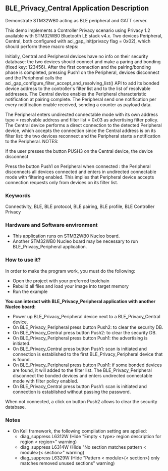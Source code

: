 ## __BLE_Privacy_Central Application Description__

Demonstrate STM32WB0 acting as BLE peripheral and GATT server.

This demo implements a Controller Privacy scenario using Privacy 1.2 available with STM32WB0 Bluetooth LE stack v4.x. 
Two devices Peripheral, Central, both configured with aci_gap_init(privacy flag = 0x02), which should perform these macro steps:

Initially, Central and Peripheral devices have no info on their security database: the two devices should connect and make a paring and bonding (fixed key: 123456).
After the first connection and the pairing/bonding phase is completed, pressing Push1 on the Peripheral, devices disconnect and the Peripheral calls the aci_gap_configure_filter_accept_and_resolving_list() API to add its bonded device address to the controller's filter list and to the list of resolvable addresses.
The Central device enables the Peripheral characteristic notification at pairing complete. The Peripheral send one notification per every notification enable received, sending a counter as payload data.

The Peripheral enters undirected connectable mode with its own address type = resolvable address and filter list = 0x03 as advertising filter policy.
The Central device performs a direct connection to the detected Peripheral device, which accepts the connection since the Central address is on its filter list: the two devices reconnect and the Peripheral starts a notification to the Peripheral.
NOTES:

If the user presses the button PUSH3 on the Central device, the device disconnect

Press the button Push1 on Peripheral when connected : the Peripheral disconnects all devices connected and enters in undirected connectable mode with filtering enabled. This implies that Peripheral device accepts connection requests only from devices on its filter list.

### __Keywords__

Connectivity, BLE, BLE protocol, BLE pairing, BLE profile, BLE Controller Privacy

### __Hardware and Software environment__

  - This application runs on STM32WB0 Nucleo board.
  - Another STM32WB0 Nucleo board may be necessary to run BLE_Privacy_Peripheral application.
    
### __How to use it?__

In order to make the program work, you must do the following:

 - Open the project with your preferred toolchain
 - Rebuild all files and load your image into target memory
 - Run the example
 
 __You can interact with BLE_Privacy_Peripheral application with another Nucleo board:__

 - Power up BLE_Privacy_Peripheral device next to a BLE_Privacy_Central device.
 - On BLE_Privacy_Peripheral press button Push2: to clear the security DB.
 - On BLE_Privacy_Central    press button Push2: to clear the security DB.
 - On BLE_Privacy_Peripheral press button Push1: the advertising is initiated.
 - On BLE_Privacy_Central    press button Push1: scan is initiated and connection is established to the first BLE_Privacy_Peripheral device that is found.
 - On BLE_Privacy_Peripheral press button Push1: if some bonded devices are found, it will added to the filter list. The BLE_Privacy_Peripheral disconnect the bonded devices and enters undirected connectable mode with filter policy enabled.
 - On BLE_Privacy_Central    press button Push1: scan is initiated and connection is established without passing the password.

When not connected, a click on button Push2 allows to clear the security database.

### __Notes__
                                            
 - On Keil framework, the following compilation setting are applied:
   - diag_suppress L6312W          (Hide "Empty < type> region description for region < region>" warning)
   - diag_suppress L6314W          (Hide "No section matches pattern < module>(< section>" warning)
   - diag_suppress L6329W          (Hide "Pattern < module>(< section>) only matches removed unused sections" warning)
